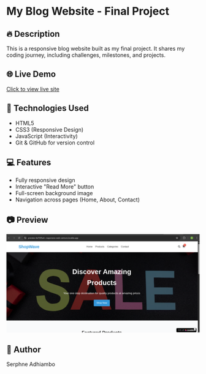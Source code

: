# My Blog Website - Final Project

## 🔥 Description
This is a responsive blog website built as my final project. It shares my coding journey, including challenges, milestones, and projects.

## 🌐 Live Demo
[Click to view live site](https://your-username.github.io/MyBlogProject/)

## 📁 Technologies Used
- HTML5
- CSS3 (Responsive Design)
- JavaScript (Interactivity)
- Git & GitHub for version control

## 💻 Features
- Fully responsive design
- Interactive "Read More" button
- Full-screen background image
- Navigation across pages (Home, About, Contact)

## 📷 Preview
![Screenshot](images/blog1.png)

## 🧠 Author
Serphne Adhiambo
